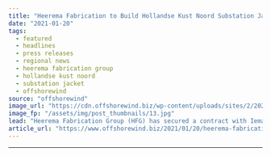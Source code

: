 ```yaml
---
title: "Heerema Fabrication to Build Hollandse Kust Noord Substation Jacket"
date: "2021-01-20"
tags: 
  - featured
  - headlines
  - press releases
  - regional news
  - heerema fabrication group
  - hollandse kust noord
  - substation jacket
  - offshorewind
source: "offshorewind"
image_url: "https://cdn.offshorewind.biz/wp-content/uploads/sites/2/2021/01/20105006/Heerema-Fabrication-to-Build-Hollandse-Kust-Noord-Substation-Jacket.jpg"
image_fp: "/assets/img/post_thumbnails/13.jpg"
lead: "Heerema Fabrication Group (HFG) has secured a contract with Iemants, a subsidiary of Smulders,"
article_url: "https://www.offshorewind.biz/2021/01/20/heerema-fabrication-to-build-hollandse-kust-noord-substation-jacket/"
---
```


---
